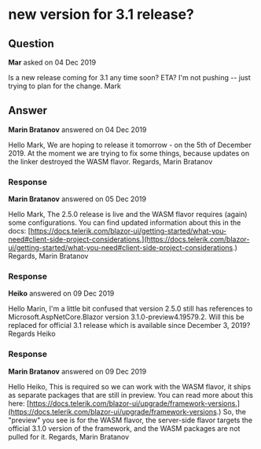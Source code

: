 # new version for 3.1 release?

## Question

**Mar** asked on 04 Dec 2019

Is a new release coming for 3.1 any time soon? ETA? I'm not pushing -- just trying to plan for the change. Mark

## Answer

**Marin Bratanov** answered on 04 Dec 2019

Hello Mark, We are hoping to release it tomorrow - on the 5th of December 2019. At the moment we are trying to fix some things, because updates on the linker destroyed the WASM flavor. Regards, Marin Bratanov

### Response

**Marin Bratanov** answered on 05 Dec 2019

Hello Mark, The 2.5.0 release is live and the WASM flavor requires (again) some configurations. You can find updated information about this in the docs: [https://docs.telerik.com/blazor-ui/getting-started/what-you-need#client-side-project-considerations.](https://docs.telerik.com/blazor-ui/getting-started/what-you-need#client-side-project-considerations.) Regards, Marin Bratanov

### Response

**Heiko** answered on 09 Dec 2019

Hello Marin, I'm a little bit confused that version 2.5.0 still has references to Microsoft.AspNetCore.Blazor version 3.1.0-preview4.19579.2. Will this be replaced for official 3.1 release which is available since December 3, 2019? Regards Heiko

### Response

**Marin Bratanov** answered on 09 Dec 2019

Hello Heiko, This is required so we can work with the WASM flavor, it ships as separate packages that are still in preview. You can read more about this here: [https://docs.telerik.com/blazor-ui/upgrade/framework-versions.](https://docs.telerik.com/blazor-ui/upgrade/framework-versions.) So, the "preview" you see is for the WASM flavor, the server-side flavor targets the official 3.1.0 version of the framework, and the WASM packages are not pulled for it. Regards, Marin Bratanov

